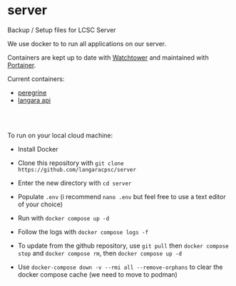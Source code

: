 # server
Backup / Setup files for LCSC Server

We use docker to to run all applications on our server.

Containers are kept up to date with [Watchtower](https://containrrr.dev/watchtower/) and maintained with [Portainer](https://168.138.79.49:9443).

Current containers:
- [peregrine](https://github.com/langaracpsc/peregrine)
- [langara api](https://github.com/Highfire1/langara-course-api)


<br>
<br>


To run on your local cloud machine: 
- Install Docker
- Clone this repository with `git clone https://github.com/langaracpsc/server`
- Enter the new directory with `cd server`
- Populate `.env` (i recommend `nano .env` but feel free to use a text editor of your choice)
- Run with `docker compose up -d`
- Follow the logs with `docker compose logs -f` 

- To update from the github repository, use `git pull` then `docker compose stop` and `docker compose rm`, then `docker compose up -d`

- Use `docker-compose down -v --rmi all --remove-orphans` to clear the docker compose cache (we need to move to podman)
